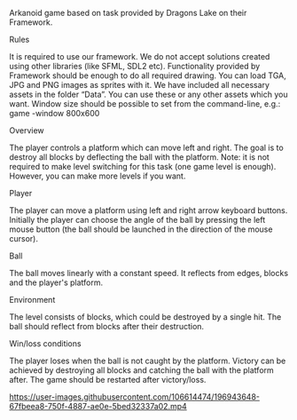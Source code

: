 Arkanoid game based on task provided by Dragons Lake on their Framework.

Rules

It is required to use our framework. We do not accept solutions created using other
libraries (like SFML, SDL2 etc). Functionality provided by Framework should be enough to
do all required drawing. You can load TGA, JPG and PNG images as sprites with it.
We have included all necessary assets in the folder “Data”. You can use these or any
other assets which you want.
Window size should be possible to set from the command-line, e.g.: game -window
800x600

Overview

The player controls a platform which can move left and right. The goal is to destroy all
blocks by deflecting the ball with the platform.
Note: it is not required to make level switching for this task (one game level is enough).
However, you can make more levels if you want.

Player

The player can move a platform using left and right arrow keyboard buttons. Initially the
player can choose the angle of the ball by pressing the left mouse button (the ball should be
launched in the direction of the mouse cursor).

Ball

The ball moves linearly with a constant speed. It reflects from edges, blocks and the
player's platform.

Environment

The level consists of blocks, which could be destroyed by a single hit. The ball should
reflect from blocks after their destruction.

Win/loss conditions

The player loses when the ball is not caught by the platform. Victory can be achieved by
destroying all blocks and catching the ball with the platform after.
The game should be restarted after victory/loss.

https://user-images.githubusercontent.com/106614474/196943648-67fbeea8-750f-4887-ae0e-5bed32337a02.mp4
